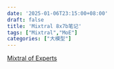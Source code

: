 ```yaml
---
date: '2025-01-06T23:15:00+08:00'
draft: false
title: 'Mixtral 8x7b笔记'
tags: ["Mixtral","MoE"]
categories: ["大模型"]
---
```


[Mixtral of Experts](https://xves6ft58q.feishu.cn/docx/Gr7vdrDXeoAzZDxGlcncoDxEnZg?from=from_copylink)
